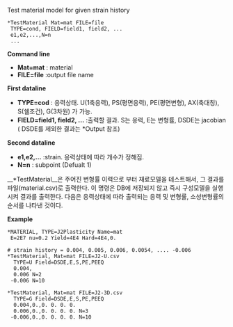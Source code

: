 Test material model for given strain history
```
*TestMaterial Mat=mat FILE=file
 TYPE=cond, FIELD=field1, field2, ...
 e1,e2,...,N=n
 ...
```

__Command line__

- __Mat=mat__ : material
- __FILE=file__ :output file name

__First dataline__

- __TYPE=cod__ : 응력상태. U(1축응력), PS(평면응력), PE(평면변형), AX(축대칭), S(쉘조건), G(3차원) 가 가능. 
- __FIELD=field1, field2, ...__ :출력할 결과. S는 응력, E는 변형률, DSDE는 jacobian ( DSDE를 제외한 결과는 *Output 참조)

__Second dataline__

- __e1,e2,...__ :strain. 응력상태에 따라 개수가 정해짐.
- __N=n__ : subpoint (Defualt 1)

__*TestMaterial__은 주어진 변형률 이력으로 부터 재료모델을 테스트해서, 그 결과를 파일(material.csv)로 출력한다. 이 명령은 DB에 저장되지 않고 즉시 구성모델을 실행시켜 결과를 출력한다. 
다음은 응력상태에 따라 출력되는 응력 및 변형률, 소성변형률의 순서를 나타낸 것이다. 



__Example__

```
*MATERIAL, TYPE=J2Plasticity Name=mat
 E=2E7 nu=0.2 Yield=4E4 Hard=4E4,0.

# strain history = 0.004, 0.005, 0.006, 0.0054, .... -0.006
*TestMaterial, Mat=mat FILE=J2-U.csv 
  TYPE=U Field=DSDE,E,S,PE,PEEQ  
  0.004,       
  0.006 N=2  
 -0.006 N=10 

*TestMaterial, Mat=mat FILE=J2-3D.csv 
  TYPE=G Field=DSDE,E,S,PE,PEEQ  
  0.004,0.,0. 0. 0. 0.    
  0.006,0.,0. 0. 0. 0. N=3 
 -0.006,0.,0. 0. 0. 0. N=10
```
